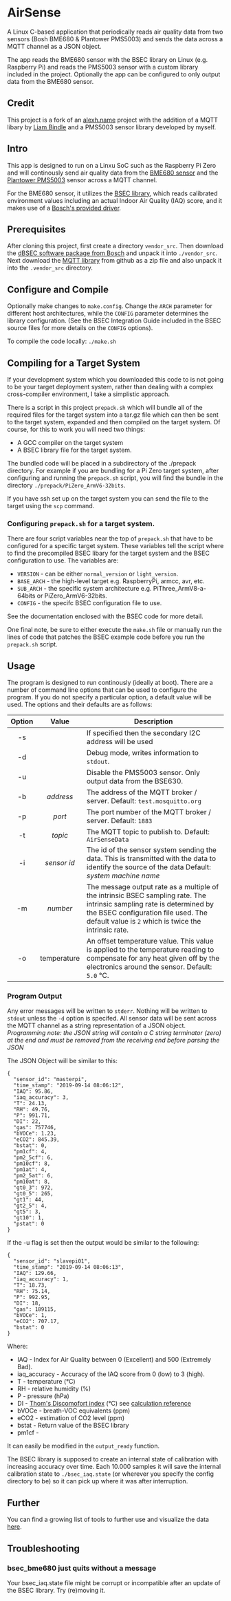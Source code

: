 # AirSense

A Linux C-based application that periodically reads air quality data from two sensors (Bosh BME680 & Plantower PMS5003) and
sends the data across a MQTT channel as a JSON object.

The app reads the BME680 sensor with the BSEC library on Linux (e.g. Raspberry Pi) and reads the PMS5003 sensor with a custom library included in the project. 
Optionally the app can be configured to only output data from the BME680 sensor.

## Credit
This project is a fork of an [alexh.name](https://github.com/alexh-name/bsec_bme680_linux) project with the addition of a MQTT libary by [Liam Bindle](https://github.com/LiamBindle/MQTT-C) and a PMS5003 sensor library developed by myself.


## Intro

This app is designed to run on a Linxu SoC such as the Raspberry Pi Zero and will continously send air quality data from the 
[BME680 sensor](https://www.bosch-sensortec.com/en/bst/products/all_products/bme680) and the [Plantower PMS5003](http://www.aqmd.gov/docs/default-source/aq-spec/resources-page/plantower-pms5003-manual_v2-3.pdf) sensor across a MQTT channel.

For the BME680 sensor, it utilizes the
[BSEC library](https://www.bosch-sensortec.com/bst/products/all_products/bsec),
which reads calibrated environment values including an actual Indoor Air Quality (IAQ) score, and it makes use of a
[Bosch's provided driver](https://github.com/BoschSensortec/BME680_driver).

## Prerequisites

After cloning this project, first create a directory `vendor_src`. Then download the
[dBSEC software package from Bosch](https://www.bosch-sensortec.com/bst/products/all_products/bsec)
and unpack it into `./vendor_src`. Next download the [MQTT library](https://github.com/LiamBindle/MQTT-C) from github as a zip file and also unpack it into the `.vendor_src` directory.

## Configure and Compile

Optionally make changes to `make.config`. Change the `ARCH` parameter for different host architectures, while the `CONFIG` parameter determines the library configuration. (See the BSEC Integration Guide included in the BSEC source files for more details on the `CONFIG` options).

To compile the code locally: `./make.sh`

## Compiling for a Target System
If your development system which you downloaded this code to is not 
going to be your target deployment system, rather than dealing with a complex cross-compiler environment, I take a simplistic approach.

There is a script in this project `prepack.sh` which will bundle all of the required files for the target system into a tar.gz file which can then be sent to the target system, expanded and then compiled on the target system. Of course, for this to work you will need two things:
  * A GCC compiler on the target system
  * A BSEC library file for the target system.

The bundled code will be placed in a subdirectory of the ./prepack directory. For example if you are bundling for a Pi Zero target system, after configuring and running the `prepack.sh` script, you will find the bundle in the directory `./prepack/PiZero_ArmV6-32bits`.

If you have ssh set up on the target system you can send the file to the target using the `scp` command.

### Configuring `prepack.sh` for a target system.
There are four script variables near the top of `prepack.sh` that have to be configured for a specific target system. These variables tell the script where to find the precompiled BSEC libary for the target system and the BSEC configuration to use. The variables are: 

  * `VERSION` - can be either `normal_version` or `light_version`.
  * `BASE_ARCH` - the high-level target e.g. RaspberryPi, armcc, avr, etc.
  * `SUB_ARCH` - the specific system architecture e.g. PiThree_ArmV8-a-64bits or PiZero_ArmV6-32bits.
  * `CONFIG` - the specifc BSEC configuration file to use.

See the documentation enclosed with the BSEC code for more detail.

One final note, be sure to either execute the `make.sh` file or manually run the lines of code that patches the BSEC example code before you run the `prepack.sh` script.

## Usage

The program is designed to run continously (ideally at boot). There are a number of command line options that can be used to configure the program. If you do not specify a particular option, a default value will be used. The options and their defaults are as follows:

| Option |   Value    |    Description                   |
|:-------:|:----------:|----------------------------------|
| -s | | If specified then the secondary I2C address will be used |
| -d | | Debug mode, writes information to `stdout`. |
| -u | | Disable the PMS5003 sensor. Only output data from the BSE630. |
| -b | *address* | The address of the MQTT broker / server. Default: `test.mosquitto.org` |
| -p | *port* | The port number of the MQTT broker / server. Default: `1883` |
| -t | *topic* | The MQTT topic to publish to. Default: `AirSenseData` |
| -i| *sensor id* | The id of the sensor system sending the data. This is transmitted with the data to identify the source of the data  Default: *system machine name* |
| -m | *number* | The message output rate as a multiple of the intrinsic BSEC sampling rate. The intrinsic sampling rate is determined by the BSEC configuration file used. The default value is `2` which is twice the intrinsic rate. |
| -o | temperature | An offset temperature value. This value is applied to the temperature reading to compensate for any heat given off by the electronics around the sensor. Default: `5.0` °C. |

### Program Output

Any error messages will be written to  `stderr`. Nothing will be written to `stdout` unless the `-d` option is specifed. All sensor data will be sent across the MQTT channel as a string representation of a JSON object. *Programming note: the JSON string will contain a C string terminator (zero) at the end and must be removed from the receiving end before parsing the JSON*

The JSON Object will be similar to this:

```
{
  "sensor_id": "masterpi",
  "time_stamp": "2019-09-14 08:06:12",
  "IAQ": 95.86,
  "iaq_accuracy": 3,
  "T": 24.13,
  "RH": 49.76,
  "P": 991.71,
  "DI": 22,
  "gas": 757746,
  "bVOCe": 1.23,
  "eCO2": 845.39,
  "bstat": 0,
  "pm1cf": 4,
  "pm2_5cf": 6,
  "pm10cf": 8,
  "pm1at": 4,
  "pm2_5at": 6,
  "pm10at": 8,
  "gt0_3": 972,
  "gt0_5": 265,
  "gt1": 44,
  "gt2_5": 4,
  "gt5": 3,
  "gt10": 1,
  "pstat": 0
}
```
If the -u flag is set then the output would be similar to the following:
```
{
  "sensor_id": "slavepi01",
  "time_stamp": "2019-09-14 08:06:13",
  "IAQ": 129.66,
  "iaq_accuracy": 1,
  "T": 18.73,
  "RH": 75.14,
  "P": 992.95,
  "DI": 18,
  "gas": 189115,
  "bVOCe": 1,
  "eCO2": 707.17,
  "bstat": 0
}
```
Where:
* IAQ - Index for Air Quality between 0 (Excellent) and 500 (Extremely Bad). 
* iaq_accuracy - Accuracy of the IAQ score from 0 (low) to 3 (high).
* T - temperature (°C)
* RH - relative humidity (%)
* P - pressure (hPa)
* DI - [Thom's Discomofort index](http://www.eurometeo.com/english/read/doc_heat) (°C) see [calculation reference](https://keisan.casio.com/exec/system/1351058230)
* bVOCe - breath-VOC equivalents (ppm)
* eCO2 - estimation of CO2 level (ppm)
* bstat - Return value of the BSEC library
* pm1cf - 

It can easily be modified in the `output_ready` function.

The BSEC library is supposed to create an internal state of calibration with
increasing accuracy over time. Each 10.000 samples it will save the internal
calibration state to `./bsec_iaq.state` (or wherever you specify the config
directory to be) so it can pick up where it was after interruption.

## Further

You can find a growing list of tools to further use and visualize the data
[here](https://github.com/alexh-name/bme680_outputs).

## Troubleshooting

### bsec_bme680 just quits without a message

Your bsec_iaq.state file might be corrupt or incompatible after an update of the
BSEC library. Try (re)moving it.

